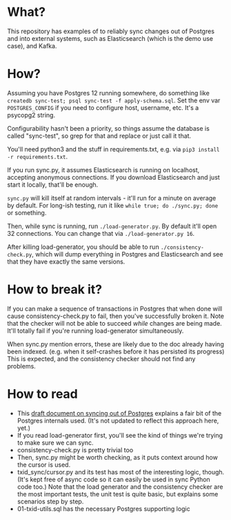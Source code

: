 # What?

This repository has examples of to reliably sync changes out of Postgres and into external systems, such as Elasticsearch (which is the demo use case), and Kafka.

# How?

Assuming you have Postgres 12 running somewhere, do something like `createdb sync-test; psql sync-test -f apply-schema.sql`. Set the env var `POSTGRES_CONFIG` if you need to configure host, username, etc. It's a psycopg2 string.

Configurability hasn't been a priority, so things assume the database is called "sync-test", so grep for that and replace or just call it that.

You'll need python3 and the stuff in requirements.txt, e.g. via `pip3 install -r requirements.txt`.

If you run sync.py, it assumes Elasticsearch is running on localhost, accepting anonymous connections. If you download Elasticsearch and just start it locally, that'll be enough.

`sync.py` will kill itself at random intervals - it'll run for a minute on average by default. For long-ish testing, run it like `while true; do ./sync.py; done` or something.

Then, while sync is running, run `./load-generator.py`. By default it'll open 32 connections. You can change that via `./load-generator.py 16`.

After killing load-generator, you should be able to run `./consistency-check.py`, which will dump everything in Postgres and Elasticsearch and see that they have exactly the same versions.

# How to break it?

If you can make a sequence of transactions in Postgres that when done will cause consistency-check.py to fail, then you've successfully broken it. Note that the checker will not be able to succeed _while_ changes are being made. It'll totally fail if you're running load-generator simultaneously.

When sync.py mention errors, these are likely due to the doc already having been indexed. (e.g. when it self-crashes
before it has persisted its progress) This is expected, and the consistency checker should not find any problems.

# How to read

- This [draft document on syncing out of Postgres](https://docs.google.com/document/d/142S_AqHig1I3mU12lAuWS3Cxff44pIiske6GU6IzBy0/edit) explains a fair bit of the Postgres internals used. (It's not updated to reflect this approach here, yet.)
- If you read load-generator first, you'll see the kind of things we're trying to make sure we can sync.
- consistency-check.py is pretty trivial too
- Then, sync.py might be worth checking, as it puts context around how the cursor is used.
- txid_sync/cursor.py and its test has most of the interesting logic, though. (It's kept free of async code so it can easily be used in sync Python code too.) Note that the load generator and the consistency checker are the most important tests, the unit test is quite basic, but explains some scenarios step by step.
- 01-txid-utils.sql has the necessary Postgres supporting logic
